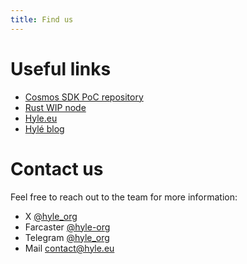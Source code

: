 ```yaml
---
title: Find us
---
```


# Useful links

- [Cosmos SDK PoC repository](http://github.com/hyle-org/hyle-cosmos)
- [Rust WIP node](http://github.com/hyle-org/hyle)
- [Hyle.eu](https://hyle.eu)
- [Hylé blog](https://blog.hyle.eu)

# Contact us

Feel free to reach out to the team for more information:

- X [@hyle_org](http://twitter.com/hyle_org)
- Farcaster [@hyle-org](https://warpcast.com/hyle-org)
- Telegram [@hyle_org](https://t.me/hyle_org)
- Mail [contact@hyle.eu](mailto:contact@hyle.eu)
